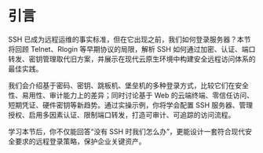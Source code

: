 # 引言

SSH 已成为远程运维的事实标准，但在它出现之前，我们如何登录服务器？本节将回顾 Telnet、Rlogin 等早期协议的局限，解析 SSH 如何通过加密、认证、端口转发、密钥管理取代旧方案，并展示在现代云原生环境中构建安全远程访问体系的最佳实践。

我们会介绍基于密码、密钥、跳板机、堡垒机的多种登录方式，比较它们在安全性、易用性、审计能力上的差异；同时讨论基于 Web 的云端终端、零信任访问、短期凭证、硬件密钥等新趋势。通过实操示例，你将学会配置 SSH 服务器、管理授权、启用多因素认证、限制端口转发，打造可审计、可追踪的访问流程。

学习本节后，你不仅能回答“没有 SSH 时我们怎么办”，更能设计一套符合现代安全要求的远程登录策略，保护企业关键资产。
